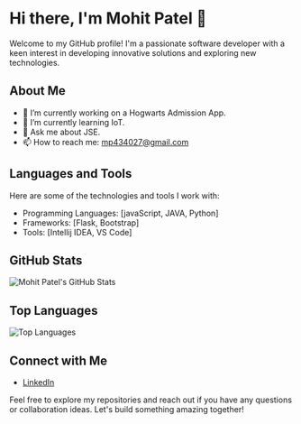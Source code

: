 # Hi there, I'm Mohit Patel 👋

Welcome to my GitHub profile! I'm a passionate software developer with a keen interest in developing innovative solutions and exploring new technologies.

## About Me

- 🔭 I’m currently working on a Hogwarts Admission App.
- 🌱 I’m currently learning IoT.
- 💬 Ask me about JSE.
- 📫 How to reach me: mp434027@gmail.com

## Languages and Tools

Here are some of the technologies and tools I work with:

- Programming Languages: [javaScript, JAVA, Python]
- Frameworks: [Flask, Bootstrap]
- Tools: [Intellij IDEA, VS Code]

## GitHub Stats

![Mohit Patel's GitHub Stats](https://github-readme-stats.vercel.app/api?username=mohitpatel-del&show_icons=true&theme=radical)

## Top Languages

![Top Languages](https://github-readme-stats.vercel.app/api/top-langs/?username=mohitpatel-del&layout=compact&theme=radical)

## Connect with Me

- [LinkedIn](https://www.linkedin.com/in/mohit-patel-5643372b9/)

Feel free to explore my repositories and reach out if you have any questions or collaboration ideas. Let's build something amazing together!
